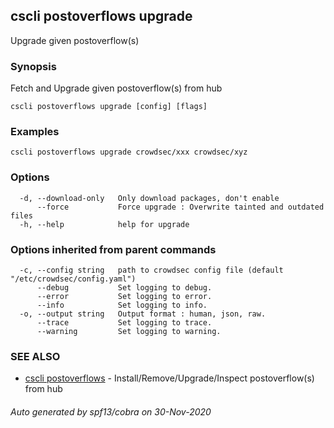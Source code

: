 ## cscli postoverflows upgrade

Upgrade given postoverflow(s)

### Synopsis

Fetch and Upgrade given postoverflow(s) from hub

```
cscli postoverflows upgrade [config] [flags]
```

### Examples

```
cscli postoverflows upgrade crowdsec/xxx crowdsec/xyz
```

### Options

```
  -d, --download-only   Only download packages, don't enable
      --force           Force upgrade : Overwrite tainted and outdated files
  -h, --help            help for upgrade
```

### Options inherited from parent commands

```
  -c, --config string   path to crowdsec config file (default "/etc/crowdsec/config.yaml")
      --debug           Set logging to debug.
      --error           Set logging to error.
      --info            Set logging to info.
  -o, --output string   Output format : human, json, raw.
      --trace           Set logging to trace.
      --warning         Set logging to warning.
```

### SEE ALSO

* [cscli postoverflows](cscli_postoverflows.md)	 - Install/Remove/Upgrade/Inspect postoverflow(s) from hub

###### Auto generated by spf13/cobra on 30-Nov-2020
